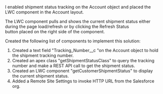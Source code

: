 I enabled shipment status tracking on the Account object and placed the LWC component in the Account layout.


The LWC component pulls and shows the current shipment status either during the page load/refresh or by clicking the Refresh Status button placed on the right side of the component.


Created the following list of components to implement this solution: 
1. Created a text field "Tracking_Number__c "on the Account object to hold the shipment tracking number.
2. Created an apex class "getShipmentStatusClass" to query the tracking number and make a REST API call to get the shipment status.
3. Created an LWC component "getCustomerShipmentStatus" to display the current shipment status.
4. Added a Remote Site Settings to invoke HTTP URL from the Salesforce org. 

